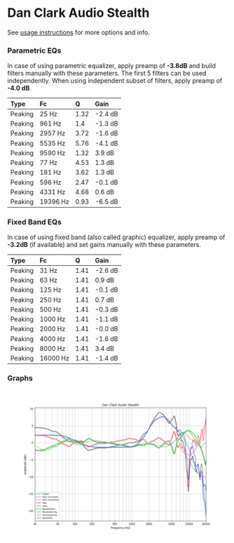 # Dan Clark Audio Stealth
See [usage instructions](https://github.com/jaakkopasanen/AutoEq#usage) for more options and info.

### Parametric EQs
In case of using parametric equalizer, apply preamp of **-3.8dB** and build filters manually
with these parameters. The first 5 filters can be used independently.
When using independent subset of filters, apply preamp of **-4.0 dB**.

| Type    | Fc       |    Q | Gain    |
|:--------|:---------|:-----|:--------|
| Peaking | 25 Hz    | 1.32 | -2.4 dB |
| Peaking | 961 Hz   | 1.4  | -1.3 dB |
| Peaking | 2957 Hz  | 3.72 | -1.6 dB |
| Peaking | 5535 Hz  | 5.76 | -4.1 dB |
| Peaking | 9590 Hz  | 1.32 | 3.9 dB  |
| Peaking | 77 Hz    | 4.53 | 1.3 dB  |
| Peaking | 181 Hz   | 3.62 | 1.3 dB  |
| Peaking | 596 Hz   | 2.47 | -0.1 dB |
| Peaking | 4331 Hz  | 4.68 | 0.6 dB  |
| Peaking | 19396 Hz | 0.93 | -6.5 dB |

### Fixed Band EQs
In case of using fixed band (also called graphic) equalizer, apply preamp of **-3.2dB**
(if available) and set gains manually with these parameters.

| Type    | Fc       |    Q | Gain    |
|:--------|:---------|:-----|:--------|
| Peaking | 31 Hz    | 1.41 | -2.6 dB |
| Peaking | 63 Hz    | 1.41 | 0.9 dB  |
| Peaking | 125 Hz   | 1.41 | -0.1 dB |
| Peaking | 250 Hz   | 1.41 | 0.7 dB  |
| Peaking | 500 Hz   | 1.41 | -0.3 dB |
| Peaking | 1000 Hz  | 1.41 | -1.1 dB |
| Peaking | 2000 Hz  | 1.41 | -0.0 dB |
| Peaking | 4000 Hz  | 1.41 | -1.6 dB |
| Peaking | 8000 Hz  | 1.41 | 3.4 dB  |
| Peaking | 16000 Hz | 1.41 | -1.4 dB |

### Graphs
![](./Dan%20Clark%20Audio%20Stealth.png)